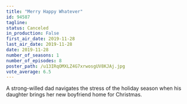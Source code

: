 ```yaml
---
title: "Merry Happy Whatever"
id: 94587
tagline: 
status: Canceled
in_production: False
first_air_date: 2019-11-28
last_air_date: 2019-11-28
date: 2019-11-28
number_of_seasons: 1
number_of_episodes: 8
poster_path: /u13IRqOMXLZ4G7xrwosgUV8KJAj.jpg
vote_average: 6.5
---
```


A strong-willed dad navigates the stress of the holiday season when his daughter brings her new boyfriend home for Christmas.

